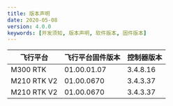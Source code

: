 ```yaml
---
title: 版本声明
date: 2020-05-08
version: 4.0.0
keywords: [开发须知, 版本声明, 软件版本, 固件版本]
---
```


<div><table>
<thead>
<th>飞行平台</th>
<th>飞行平台固件版本</th>
<th>控制器版本</th>
</thead>
<tbody>
<tr>
<td>M300 RTK </td>
<td>01.00.01.07</td>
<td>3.4.8.16</td>
</tr>
<tr>
<td>M210 RTK V2</td>
<td>01.00.0670</td>
<td>3.4.3.37</td>
</tr>
<tr>
<td>M210 RTK V2</td>
<td>01.00.0670</td>
<td>3.4.3.37</td>
</tr>
</tbody>
</table></div>
